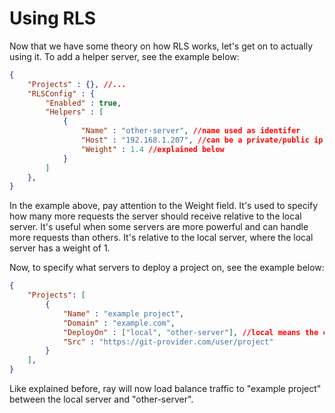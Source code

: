 # Using RLS

Now that we have some theory on how RLS works, let's get on to actually using it. To add a helper server, see the example below:

```json
{
    "Projects" : {}, //...
    "RLSConfig" : {
        "Enabled" : true,
        "Helpers" : [
            {
                "Name" : "other-server", //name used as identifer
                "Host" : "192.168.1.207", //can be a private/public ip or a hostname/domain that resolves to an ip
                "Weight" : 1.4 //explained below
            }
        ]
    },
}
```

In the example above, pay attention to the Weight field. It's used to specify how many more requests the server should receive relative to the local server. It's useful when some servers are more powerful and can handle more requests than others. It's relative to the local server, where the local server has a weight of 1. &#x20;

Now, to specify what servers to deploy a project on, see the example below:

```json
{
    "Projects": [
        {
            "Name" : "example project",
            "Domain" : "example.com",
            "DeployOn" : ["local", "other-server"], //local means the current server
            "Src" : "https://git-provider.com/user/project"
        }
    ],
}
```

Like explained before, ray will now load balance traffic to "example project" between the local server and "other-server".&#x20;